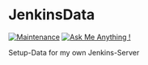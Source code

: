# JenkinsData

[![Maintenance](https://img.shields.io/badge/Maintained%3F-yes-brightgreen.svg)](https://github.com/matthiaszarzecki/HackathonList/graphs/commit-activity) [![Ask Me Anything !](https://img.shields.io/badge/Ask%20me-anything-1abc9c.svg)](https://matthewongamedesign.wordpress.com/)

Setup-Data for my own Jenkins-Server

